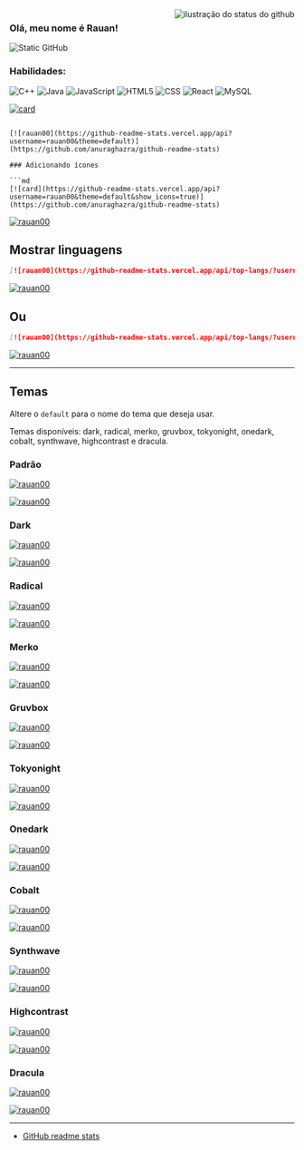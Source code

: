 <img align='right' src="https://github-readme-stats.vercel.app/api?username=rauan00&show_icons=true&title_color=783c00&text_color=af552e&icon_color=783c00&bg_color=f8efd4&cache_seconds=2300" alt="ilustração do status do github">

### Olá, meu nome é Rauan!

<img src="https://img.shields.io/static/v1?label=Overview&message=RAUAN&color=f8efd4&style=for-the-badge&logo=GitHub" alt="Static GitHub">

### Habilidades:
![C++](https://img.shields.io/badge/-C++-333333?style=flat&logo=C%2B%2B&logoColor=00599C)
![Java](https://img.shields.io/badge/-Java-333333?style=flat&logo=Java&logoColor=007396)
![JavaScript](https://img.shields.io/badge/-JavaScript-333333?style=flat&logo=javascript)
![HTML5](https://img.shields.io/badge/-HTML5-333333?style=flat&logo=HTML5)
![CSS](https://img.shields.io/badge/-CSS-333333?style=flat&logo=CSS3&logoColor=1572B6)
![React](https://img.shields.io/badge/-React-333333?style=flat&logo=react)
![MySQL](https://img.shields.io/badge/-MySQL-333333?style=flat&logo=mysql)

[![card](https://github-readme-stats.vercel.app/api?username=rauan00&theme=default)](https://github.com/anuraghazra/github-readme-stats)
```

[![rauan00](https://github-readme-stats.vercel.app/api?username=rauan00&theme=default)](https://github.com/anuraghazra/github-readme-stats)

### Adicionando ícones

```md
[![card](https://github-readme-stats.vercel.app/api?username=rauan00&theme=default&show_icons=true)](https://github.com/anuraghazra/github-readme-stats)
```

[![rauan00](https://github-readme-stats.vercel.app/api?username=rauan00&theme=default&show_icons=true)](https://github.com/anuraghazra/github-readme-stats)

## Mostrar linguagens

```md
[![rauan00](https://github-readme-stats.vercel.app/api/top-langs/?username=rauan00&hide=html&layout=compact&theme=default)](https://github.com/anuraghazra/github-readme-stats)
```

[![rauan00](https://github-readme-stats.vercel.app/api/top-langs/?username=rauan00&hide=html&layout=compact&theme=default)](https://github.com/anuraghazra/github-readme-stats)

## Ou

```md
[![rauan00](https://github-readme-stats.vercel.app/api/top-langs/?username=rauan00&layout=compact)](https://github.com/anuraghazra/github-readme-stats)
```

[![rauan00](https://github-readme-stats.vercel.app/api/top-langs/?username=rauan00&layout=compact)](https://github.com/anuraghazra/github-readme-stats)

---

## Temas

Altere o `default` para o nome do tema que deseja usar.

Temas disponíveis: dark, radical, merko, gruvbox, tokyonight, onedark, cobalt, synthwave, highcontrast e dracula.

### Padrão

[![rauan00](https://github-readme-stats.vercel.app/api?username=rauan00&theme=default)](https://github.com/anuraghazra/github-readme-stats)

[![rauan00](https://github-readme-stats.vercel.app/api/top-langs/?username=rauan00&hide=html&layout=compact&theme=default)](https://github.com/anuraghazra/github-readme-stats)

### Dark

[![rauan00](https://github-readme-stats.vercel.app/api?username=rauan00&theme=dark)](https://github.com/anuraghazra/github-readme-stats)

[![rauan00](https://github-readme-stats.vercel.app/api/top-langs/?username=rauan00&hide=html&layout=compact&theme=dark)](https://github.com/anuraghazra/github-readme-stats)

### Radical

[![rauan00](https://github-readme-stats.vercel.app/api?username=rauan00&theme=radical)](https://github.com/anuraghazra/github-readme-stats)

[![rauan00](https://github-readme-stats.vercel.app/api/top-langs/?username=rauan00&hide=html&layout=compact&theme=radical)](https://github.com/anuraghazra/github-readme-stats)

### Merko

[![rauan00](https://github-readme-stats.vercel.app/api?username=rauan00&theme=merko)](https://github.com/anuraghazra/github-readme-stats)

[![rauan00](https://github-readme-stats.vercel.app/api/top-langs/?username=rauan00&hide=html&layout=compact&theme=merko)](<[https://github.com/rauan00/](https://github.com/anuraghazra/github-readme-stats)>)

### Gruvbox

[![rauan00](https://github-readme-stats.vercel.app/api?username=rauan00&theme=gruvbox)](https://github.com/anuraghazra/github-readme-stats)

[![rauan00](https://github-readme-stats.vercel.app/api/top-langs/?username=rauan00&hide=html&layout=compact&theme=gruvbox)](https://github.com/anuraghazra/github-readme-stats)

### Tokyonight

[![rauan00](https://github-readme-stats.vercel.app/api?username=rauan00&theme=tokyonight)](https://github.com/anuraghazra/github-readme-stats)

[![rauan00](https://github-readme-stats.vercel.app/api/top-langs/?username=rauan00&hide=html&layout=compact&theme=tokyonight)](https://github.com/anuraghazra/github-readme-stats)

### Onedark

[![rauan00](https://github-readme-stats.vercel.app/api?username=rauan00&theme=onedark)](https://github.com/anuraghazra/github-readme-stats)

[![rauan00](https://github-readme-stats.vercel.app/api/top-langs/?username=rauan00&hide=html&layout=compact&theme=onedark)](https://github.com/anuraghazra/github-readme-stats)

### Cobalt

[![rauan00](https://github-readme-stats.vercel.app/api?username=rauan00&theme=cobalt)](https://github.com/anuraghazra/github-readme-stats)

[![rauan00](https://github-readme-stats.vercel.app/api/top-langs/?username=rauan00&hide=html&layout=compact&theme=cobalt)](https://github.com/anuraghazra/github-readme-stats)

### Synthwave

[![rauan00](https://github-readme-stats.vercel.app/api?username=rauan00&theme=synthwave)](https://github.com/anuraghazra/github-readme-stats)

[![rauan00](https://github-readme-stats.vercel.app/api/top-langs/?username=rauan00&hide=html&layout=compact&theme=synthwave)](https://github.com/anuraghazra/github-readme-stats)

### Highcontrast

[![rauan00](https://github-readme-stats.vercel.app/api?username=rauan00&theme=highcontrast)](https://github.com/anuraghazra/github-readme-stats)

[![rauan00](https://github-readme-stats.vercel.app/api/top-langs/?username=rauan00&hide=html&layout=compact&theme=highcontrast)](https://github.com/anuraghazra/github-readme-stats)

### Dracula

[![rauan00](https://github-readme-stats.vercel.app/api?username=rauan00&theme=dracula)](https://github.com/anuraghazra/github-readme-stats)

[![rauan00](https://github-readme-stats.vercel.app/api/top-langs/?username=rauan00&hide=html&layout=compact&theme=dracula)](https://github.com/anuraghazra/github-readme-stats)

---

- [GitHub readme stats](https://github.com/anuraghazra/github-readme-stats)


